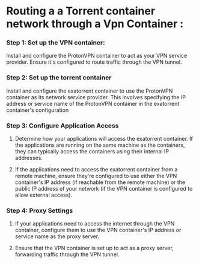 
<h1>
Routing a a Torrent container network through a Vpn Container :
</h1>

<h3> Step 1: Set up the VPN container: </h3>

  Install and configure the ProtonVPN container to act as your VPN service provider. Ensure it's configured to route traffic through the VPN tunnel.

<h3> Step 2: Set up the torrent container </h3>

  Install and configure the exatorrent container to use the ProtonVPN container as its network service provider. This involves specifying the IP address or service name of the ProtonVPN container in the exatorrent container's configuration

<h3>Step 3: Configure Application Access</h3>

1) Determine how your applications will access the exatorrent container. If the applications are running on the same machine as the containers, they can typically access the containers using their internal IP addresses.

2) If the applications need to access the exatorrent container from a remote machine, ensure they're configured to use either the VPN container's IP address (if reachable from the remote machine) or the public IP address of your network (if the VPN container is configured to allow external access).

<h3>Step 4: Proxy Settings </h3>

1) If your applications need to access the internet through the VPN container, configure them to use the VPN container's IP address or service name as the proxy server.
   
2) Ensure that the VPN container is set up to act as a proxy server, forwarding traffic through the VPN tunnel.

<h1></h1>



